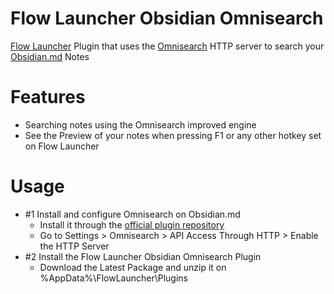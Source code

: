 # Flow Launcher Obsidian Omnisearch 
[Flow Launcher](https://www.flowlauncher.com/) Plugin that uses the [Omnisearch](https://github.com/scambier/obsidian-omnisearch) HTTP server to search your [Obsidian.md](https://obsidian.md/) Notes

# Features
- Searching notes using the Omnisearch improved engine
- See the Preview of your notes when pressing F1 or any other hotkey set on Flow Launcher

# Usage
- #1 Install and configure Omnisearch on Obsidian.md 
  - Install it through the [official plugin repository](https://obsidian.md/plugins?search=Omnisearch)
  - Go to Settings > Omnisearch > API Access Through HTTP > Enable the HTTP Server
- #2 Install the Flow Launcher Obsidian Omnisearch Plugin
  - Download the Latest Package and unzip it on %AppData%\FlowLauncher\Plugins
